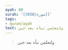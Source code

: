 ```yaml
---
ayah: 88
surah: '[[038|سورة]]'
tags:
- quran/ayah
text: ولتعلمن نبأه بعد حين
---
```

> ولتعلمن نبأه بعد حين
